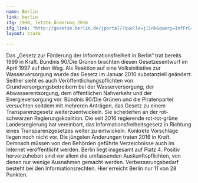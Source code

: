 ```yaml
---
name: Berlin
link: berlin
ifg: 1998, letzte Änderung 2016
ifg_link: "http://gesetze.berlin.de/jportal/?quelle=jlink&query=InfFrG+BE&psml=bsbeprod.psml&max=true&aiz=true"
layout: state

---
```

Das „Gesetz zur Förderung der Informationsfreiheit in Berlin“
trat bereits 1999 in Kraft. Bündnis 90/Die Grünen brachten diesen
Gesetzesentwurf im April 1997 auf den Weg. Als Reaktion
auf eine Volksinitiative zur Wasserversorgung wurde das Gesetz
im Januar 2010 substanziell geändert: Seither sieht es auch
Veröffentlichungspflichten von Grundversorgungsbetreibern
bei der Wasserversorgung, der Abwasserentsorgung, dem öffentlichen
Nahverkehr und der Energieversorgung vor. Bündnis
90/Die Grünen und die Piratenpartei versuchten seitdem mit
mehreren Anträgen, das Gesetz zu einem Transparenzgesetz
weiterzuentwickeln. Sie scheiterten an der rot-schwarzen Regierungskoalition.
Die seit 2016 regierende rot-rot-grüne Landesregierung hat
vereinbart, das Informationsfreiheitsgesetz in Richtung eines
Transparenzgesetzes weiter zu entwickeln. Konkrete Vorschläge
liegen noch nicht vor.
Die jüngsten Änderungen traten 2016 in Kraft. Demnach
müssen von den Behörden geführte Verzeichnisse auch im Internet
veröffentlicht werden.
Berlin liegt insgesamt auf Platz 4. Positiv hervorzuheben
sind vor allem die umfassenden Auskunftspflichten, von denen
nur wenige Ausnahmen gemacht werden. Verbesserungsbedarf
besteht bei den Informationsrechten. Hier erreicht Berlin nur 11
von 28 Punkten.
